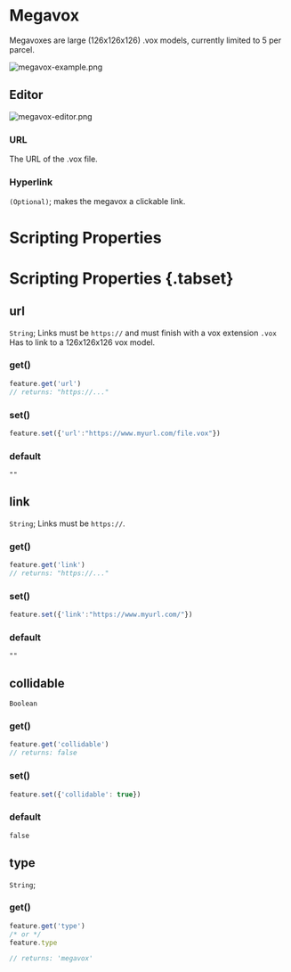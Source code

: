 # Megavox

Megavoxes are large (126x126x126) .vox models, currently limited to 5 per parcel.

![megavox-example.png](/megavox-example.png)

## Editor

![megavox-editor.png](/megavox-editor.png)

### URL

The URL of the .vox file.

### Hyperlink

`(Optional)`; makes the megavox a clickable link.


# Scripting Properties
# Scripting Properties {.tabset}
## url
`String`; Links must be `https://` and must finish with a vox extension `.vox`
Has to link to a 126x126x126 vox model.

### get()

```js
feature.get('url')
// returns: "https://..."
```

### set()

```js
feature.set({'url':"https://www.myurl.com/file.vox"})
```

### default

`""`

## link
`String`; Links must be `https://`.

### get()

```js
feature.get('link')
// returns: "https://..."
```

### set()

```js
feature.set({'link':"https://www.myurl.com/"})
```

### default

`""`

## collidable
`Boolean`

### get()

```js
feature.get('collidable')
// returns: false
```

### set()

```js
feature.set({'collidable': true})
```

### default

`false`

## type
`String`;

### get()

```js
feature.get('type')
/* or */
feature.type

// returns: 'megavox'
```